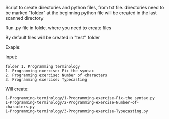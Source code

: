 Script to create directories and python files, from txt file.
directories need to be marked "folder" at the beginning
python file will be created in the last scanned directory

Run .py file in folde, where you need to create files

By default files will be created in "test" folder

Exaple:

Input:
```
folder 1. Programming terminology
1. Programming exercise: Fix the syntax
2. Programming exercise: Number of characters
3. Programming exercise: Typecasting
```

Will create:
```
1-Programming-terminology/1-Programming-exercise-Fix-the syntax.py
1-Programming-terminology/2-Programming-exercise-Number-of-characters.py
1-Programming-terminology/3-Programming-exercise-Typecasting.py
```

